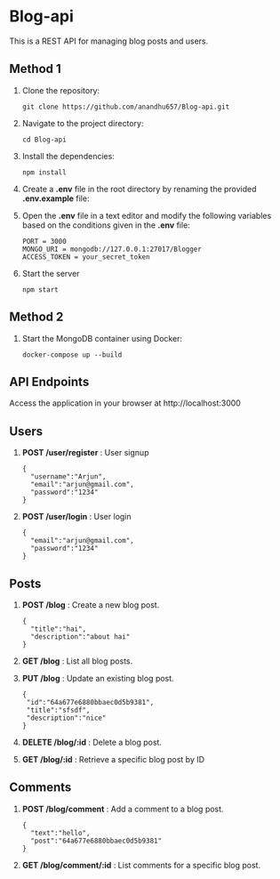 # Blog-api
This is a REST API for managing blog posts and users.
## Method 1
1. Clone the repository:
   
   ```
   git clone https://github.com/anandhu657/Blog-api.git
   ```
2. Navigate to the project directory:

   ```
   cd Blog-api
   ```
3. Install the dependencies:

   ```
   npm install
   ```
4. Create a **.env** file in the root directory by renaming the provided **.env.example** file:
5. Open the **.env** file in a text editor and modify the following variables based on the conditions given in the **.env** file:

   ```
   PORT = 3000
   MONGO_URI = mongodb://127.0.0.1:27017/Blogger
   ACCESS_TOKEN = your_secret_token
   ```
6. Start the server

   ```
   npm start
   ```
## Method 2
1. Start the MongoDB container using Docker:

   ```
   docker-compose up --build
   ```
## API Endpoints
Access the application in your browser at http://localhost:3000
## Users
1. **POST /user/register** : User signup

   ```
   {
     "username":"Arjun",
     "email":"arjun@gmail.com",
     "password":"1234"
   }
   ```
2. **POST /user/login** : User login

   ```
   {
     "email":"arjun@gmail.com",
     "password":"1234"
   }
   ```
## Posts
1. **POST /blog** : Create a new blog post.

   ```
   {
     "title":"hai",
     "description":"about hai"
   }
   ```
2. **GET /blog** : List all blog posts.
3. **PUT /blog** : Update an existing blog post.

   ```
   {
    "id":"64a677e6880bbaec0d5b9381",
    "title":"sfsdf",
    "description":"nice"
   }
   ```
4. **DELETE /blog/:id** : Delete a blog post.
5. **GET /blog/:id** : Retrieve a specific blog post by ID
## Comments
1. **POST /blog/comment** : Add a comment to a blog post.

   ```
   {
     "text":"hello",
     "post":"64a677e6880bbaec0d5b9381"
   }
   ```
2. **GET /blog/comment/:id** : List comments for a specific blog post.

   
